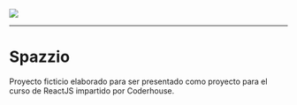 ![](https://i.imgur.com/2rykRFz.png)

------------

# Spazzio
Proyecto ficticio elaborado para ser presentado como proyecto para el curso de ReactJS impartido por Coderhouse.